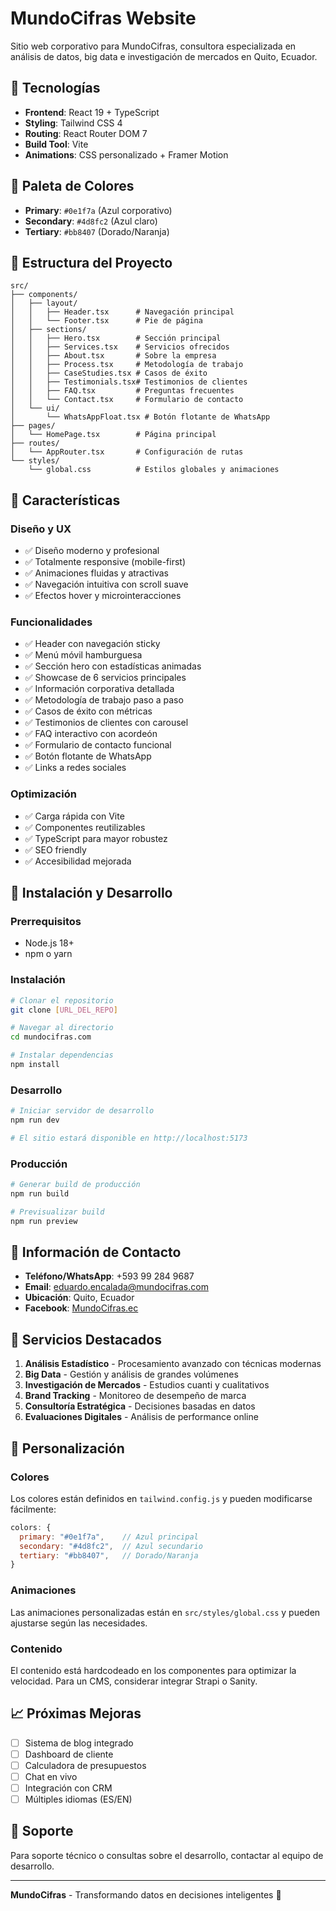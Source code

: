 # MundoCifras Website

Sitio web corporativo para MundoCifras, consultora especializada en análisis de datos, big data e investigación de mercados en Quito, Ecuador.

## 🚀 Tecnologías

- **Frontend**: React 19 + TypeScript
- **Styling**: Tailwind CSS 4
- **Routing**: React Router DOM 7
- **Build Tool**: Vite
- **Animations**: CSS personalizado + Framer Motion

## 🎨 Paleta de Colores

- **Primary**: `#0e1f7a` (Azul corporativo)
- **Secondary**: `#4d8fc2` (Azul claro)
- **Tertiary**: `#bb8407` (Dorado/Naranja)

## 📁 Estructura del Proyecto

```
src/
├── components/
│   ├── layout/
│   │   ├── Header.tsx      # Navegación principal
│   │   └── Footer.tsx      # Pie de página
│   ├── sections/
│   │   ├── Hero.tsx        # Sección principal
│   │   ├── Services.tsx    # Servicios ofrecidos
│   │   ├── About.tsx       # Sobre la empresa
│   │   ├── Process.tsx     # Metodología de trabajo
│   │   ├── CaseStudies.tsx # Casos de éxito
│   │   ├── Testimonials.tsx# Testimonios de clientes
│   │   ├── FAQ.tsx         # Preguntas frecuentes
│   │   └── Contact.tsx     # Formulario de contacto
│   └── ui/
│       └── WhatsAppFloat.tsx # Botón flotante de WhatsApp
├── pages/
│   └── HomePage.tsx        # Página principal
├── routes/
│   └── AppRouter.tsx       # Configuración de rutas
└── styles/
    └── global.css          # Estilos globales y animaciones
```

## 🌟 Características

### Diseño y UX
- ✅ Diseño moderno y profesional
- ✅ Totalmente responsive (mobile-first)
- ✅ Animaciones fluidas y atractivas
- ✅ Navegación intuitiva con scroll suave
- ✅ Efectos hover y microinteracciones

### Funcionalidades
- ✅ Header con navegación sticky
- ✅ Menú móvil hamburguesa
- ✅ Sección hero con estadísticas animadas
- ✅ Showcase de 6 servicios principales
- ✅ Información corporativa detallada
- ✅ Metodología de trabajo paso a paso
- ✅ Casos de éxito con métricas
- ✅ Testimonios de clientes con carousel
- ✅ FAQ interactivo con acordeón
- ✅ Formulario de contacto funcional
- ✅ Botón flotante de WhatsApp
- ✅ Links a redes sociales

### Optimización
- ✅ Carga rápida con Vite
- ✅ Componentes reutilizables
- ✅ TypeScript para mayor robustez
- ✅ SEO friendly
- ✅ Accesibilidad mejorada

## 🚀 Instalación y Desarrollo

### Prerrequisitos
- Node.js 18+ 
- npm o yarn

### Instalación
```bash
# Clonar el repositorio
git clone [URL_DEL_REPO]

# Navegar al directorio
cd mundocifras.com

# Instalar dependencias
npm install
```

### Desarrollo
```bash
# Iniciar servidor de desarrollo
npm run dev

# El sitio estará disponible en http://localhost:5173
```

### Producción
```bash
# Generar build de producción
npm run build

# Previsualizar build
npm run preview
```

## 📱 Información de Contacto

- **Teléfono/WhatsApp**: +593 99 284 9687
- **Email**: eduardo.encalada@mundocifras.com
- **Ubicación**: Quito, Ecuador
- **Facebook**: [MundoCifras.ec](https://www.facebook.com/MundoCifras.ec)

## 🎯 Servicios Destacados

1. **Análisis Estadístico** - Procesamiento avanzado con técnicas modernas
2. **Big Data** - Gestión y análisis de grandes volúmenes
3. **Investigación de Mercados** - Estudios cuanti y cualitativos
4. **Brand Tracking** - Monitoreo de desempeño de marca
5. **Consultoría Estratégica** - Decisiones basadas en datos
6. **Evaluaciones Digitales** - Análisis de performance online

## 🔧 Personalización

### Colores
Los colores están definidos en `tailwind.config.js` y pueden modificarse fácilmente:

```javascript
colors: {
  primary: "#0e1f7a",    // Azul principal
  secondary: "#4d8fc2",  // Azul secundario
  tertiary: "#bb8407",   // Dorado/Naranja
}
```

### Animaciones
Las animaciones personalizadas están en `src/styles/global.css` y pueden ajustarse según las necesidades.

### Contenido
El contenido está hardcodeado en los componentes para optimizar la velocidad. Para un CMS, considerar integrar Strapi o Sanity.

## 📈 Próximas Mejoras

- [ ] Sistema de blog integrado
- [ ] Dashboard de cliente
- [ ] Calculadora de presupuestos
- [ ] Chat en vivo
- [ ] Integración con CRM
- [ ] Múltiples idiomas (ES/EN)

## 🤝 Soporte

Para soporte técnico o consultas sobre el desarrollo, contactar al equipo de desarrollo.

---

**MundoCifras** - Transformando datos en decisiones inteligentes 🚀
